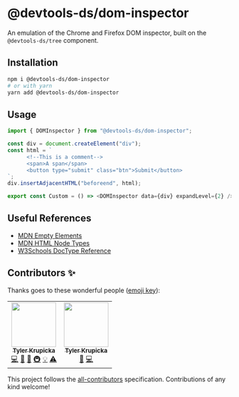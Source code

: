 # @devtools-ds/dom-inspector

An emulation of the Chrome and Firefox DOM inspector, built on the `@devtools-ds/tree` component.

## Installation

```sh
npm i @devtools-ds/dom-inspector
# or with yarn
yarn add @devtools-ds/dom-inspector
```

## Usage

```js
import { DOMInspector } from "@devtools-ds/dom-inspector";
```

```js
const div = document.createElement("div");
const html = `
      <!--This is a comment-->
      <span>A span</span>
      <button type="submit" class="btn">Submit</button>
`;
div.insertAdjacentHTML("beforeend", html);

export const Custom = () => <DOMInspector data={div} expandLevel={2} />;
```

## Useful References

- [MDN Empty Elements](https://developer.mozilla.org/en-US/docs/Glossary/Empty_element)
- [MDN HTML Node Types](https://developer.mozilla.org/en-US/docs/Web/API/Node/nodeType)
- [W3Schools DocType Reference](https://www.w3schools.com/tags/tag_doctype.asp)

## Contributors ✨

Thanks goes to these wonderful people ([emoji key](https://allcontributors.org/docs/en/emoji-key)):

<!-- ALL-CONTRIBUTORS-LIST:START - Do not remove or modify this section -->
<!-- prettier-ignore-start -->
<!-- markdownlint-disable -->
<table>
  <tr>
    <td align="center"><a href="https://github.com/tylerkurpicka"><img src="https://avatars.githubusercontent.com/u/5761061?v=4?s=100" width="100px;" alt=""/><br /><sub><b>Tyler Krupicka</b></sub></a><br /><a href="https://github.com/design-systems/devtools-ds/commits?author=tylerkurpicka" title="Code">💻</a> <a href="https://github.com/design-systems/devtools-ds/commits?author=tylerkurpicka" title="Documentation">📖</a> <a href="#design-tylerkurpicka" title="Design">🎨</a> <a href="#infra-tylerkurpicka" title="Infrastructure (Hosting, Build-Tools, etc)">🚇</a> <a href="#example-tylerkurpicka" title="Examples">💡</a> <a href="https://github.com/design-systems/devtools-ds/commits?author=tylerkurpicka" title="Tests">⚠️</a></td>
    <td align="center"><a href="http://tylerkrupicka.com/"><img src="https://avatars.githubusercontent.com/u/5761061?v=4?s=100" width="100px;" alt=""/><br /><sub><b>Tyler Krupicka</b></sub></a><br /><a href="https://github.com/design-systems/devtools-ds/commits?author=tylerkrupicka" title="Documentation">📖</a> <a href="https://github.com/design-systems/devtools-ds/commits?author=tylerkrupicka" title="Code">💻</a></td>
  </tr>
</table>

<!-- markdownlint-restore -->
<!-- prettier-ignore-end -->
<!-- ALL-CONTRIBUTORS-LIST:END -->

This project follows the [all-contributors](https://github.com/all-contributors/all-contributors) specification. Contributions of any kind welcome!
